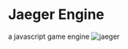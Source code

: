 # Jaeger Engine
 a javascript game engine
![jaeger](https://user-images.githubusercontent.com/31394535/167006899-5f061cb0-423d-4602-b1b3-d4d731e8a6e0.png)
